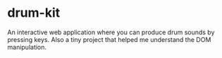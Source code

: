 # drum-kit
An interactive web application where you can produce drum sounds by pressing keys. Also a tiny project that helped me understand the DOM manipulation.  
